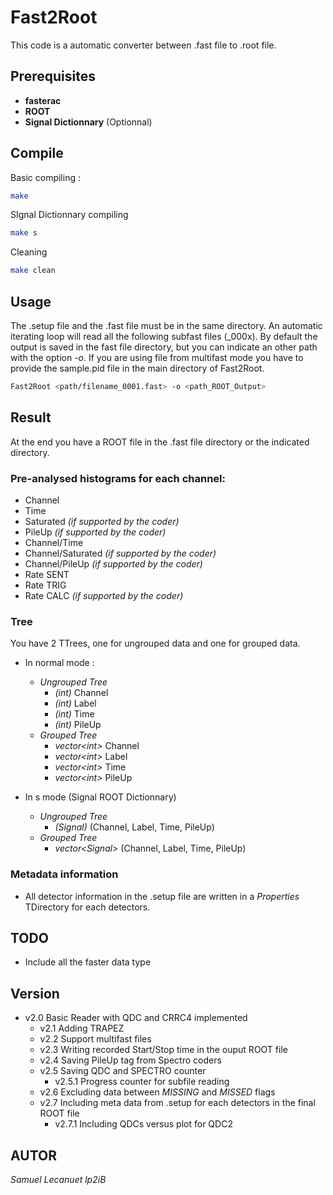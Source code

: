 # Fast2Root

This code is a automatic converter between .fast file to .root file.
## Prerequisites
- **fasterac**
- **ROOT**
- **Signal Dictionnary** (Optionnal)

## Compile

Basic compiling : 
```bash
make
```

SIgnal Dictionnary compiling
```bash
make s
```

Cleaning 
```bash
make clean
```

## Usage
The .setup file and the .fast file must be in the same directory. An automatic iterating loop will read all the following subfast files (_000x). By default the output is saved in the fast file directory, but you can indicate an other path with the option *-o*. If you are using file from multifast mode you have to provide the sample.pid file in the main directory of Fast2Root.

```bash
Fast2Root <path/filename_0001.fast> -o <path_ROOT_Output>
```

## Result
At the end you have a ROOT file in the .fast file directory or the indicated directory. 

### Pre-analysed histograms for each channel:
 - Channel
 - Time
 - Saturated *(if supported by the coder)*
 - PileUp *(if supported by the coder)*
 - Channel/Time
 - Channel/Saturated *(if supported by the coder)*
 - Channel/PileUp *(if supported by the coder)*
 - Rate SENT
 - Rate TRIG
 - Rate CALC *(if supported by the coder)*

### Tree
You have 2 TTrees, one for ungrouped data and one for grouped data.

- In normal mode : 
    - *Ungrouped Tree*
        - *(int)* Channel 
        - *(int)* Label
        - *(int)* Time
        - *(int)* PileUp
    - *Grouped Tree*
        - *vector\<int>* Channel
        - *vector\<int>* Label
        - *vector\<int>* Time
        - *vector\<int>* PileUp

- In s mode (Signal ROOT Dictionnary)
    - *Ungrouped Tree*
        - *(Signal)* (Channel, Label, Time, PileUp)
    - *Grouped Tree*
        - *vector\<Signal>* (Channel, Label, Time, PileUp)

### Metadata information
- All detector information in the .setup file are written in a *Properties* TDirectory for each detectors.

## TODO
- Include all the faster data type

## Version
- v2.0 Basic Reader with QDC and CRRC4 implemented
    - v2.1 Adding TRAPEZ
    - v2.2 Support multifast files
    - v2.3 Writing recorded Start/Stop time in the ouput ROOT file
    - v2.4 Saving PileUp tag from Spectro coders
    - v2.5 Saving QDC and SPECTRO counter
        - v2.5.1 Progress counter for subfile reading 
    - v2.6 Excluding data between *MISSING* and *MISSED* flags
    - v2.7 Including meta data from .setup for each detectors in the final ROOT file
        - v2.7.1 Including QDCs versus plot for QDC2


## AUTOR
*Samuel Lecanuet lp2iB*